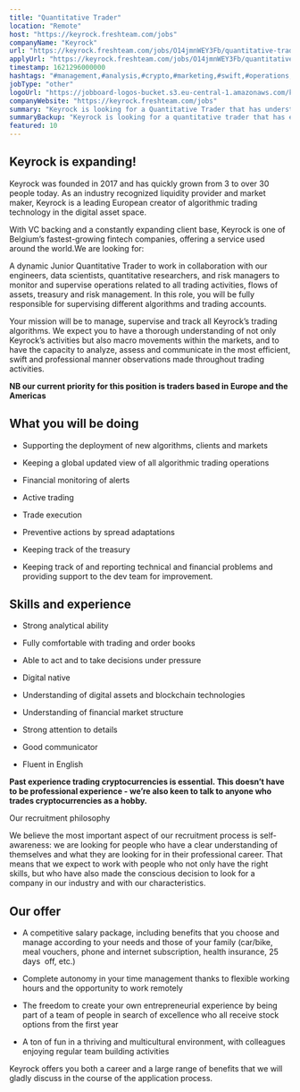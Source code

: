 ```yaml
---
title: "Quantitative Trader"
location: "Remote"
host: "https://keyrock.freshteam.com/jobs"
companyName: "Keyrock"
url: "https://keyrock.freshteam.com/jobs/O14jmnWEY3Fb/quantitative-trader-remote-possible-european-and-american-time-zones"
applyUrl: "https://keyrock.freshteam.com/jobs/O14jmnWEY3Fb/quantitative-trader-remote-possible-european-and-american-time-zones#applicant-form"
timestamp: 1621296000000
hashtags: "#management,#analysis,#crypto,#marketing,#swift,#operations,#finance,#monitoring,#office,#English"
jobType: "other"
logoUrl: "https://jobboard-logos-bucket.s3.eu-central-1.amazonaws.com/keyrock"
companyWebsite: "https://keyrock.freshteam.com/jobs"
summary: "Keyrock is looking for a Quantitative Trader that has understanding of digital assets and blockchain technologies."
summaryBackup: "Keyrock is looking for a quantitative trader that has experience in: #management, #marketing, #swift."
featured: 10
---
```


## Keyrock is expanding!

Keyrock was founded in 2017 and has quickly grown from 3 to over 30 people today. As an industry recognized liquidity provider and market maker, Keyrock is a leading European creator of algorithmic trading technology in the digital asset space.

With VC backing and a constantly expanding client base, Keyrock is one of Belgium’s fastest-growing fintech companies, offering a service used around the world.We are looking for:

A dynamic Junior Quantitative Trader to work in collaboration with our engineers, data scientists, quantitative researchers, and risk managers to monitor and supervise operations related to all trading activities, flows of assets, treasury and risk management. In this role, you will be fully responsible for supervising different algorithms and trading accounts.

Your mission will be to manage, supervise and track all Keyrock’s trading algorithms. We expect you to have a thorough understanding of not only Keyrock’s activities but also macro movements within the markets, and to have the capacity to analyze, assess and communicate in the most efficient, swift and professional manner observations made throughout trading activities. 

**NB our current priority for this position is traders based in Europe and the Americas**

## What you will be doing

*   Supporting the deployment of new algorithms, clients and markets
    
*   Keeping a global updated view of all algorithmic trading operations
    
*   Financial monitoring of alerts
    
*   Active trading
    
*   Trade execution
    
*   Preventive actions by spread adaptations
    
*   Keeping track of the treasury
    
*   Keeping track of and reporting technical and financial problems and providing support to the dev team for improvement.
    

## Skills and experience

*   Strong analytical ability
    
*   Fully comfortable with trading and order books
    
*   Able to act and to take decisions under pressure
    
*   Digital native
    
*   Understanding of digital assets and blockchain technologies
    
*   Understanding of financial market structure
    
*   Strong attention to details
    
*   Good communicator
    
*   Fluent in English
    

**Past experience trading cryptocurrencies is essential. This doesn’t have to be professional experience - we’re also keen to talk to anyone who trades cryptocurrencies as a hobby.**

Our recruitment philosophy

We believe the most important aspect of our recruitment process is self-awareness: we are looking for people who have a clear understanding of themselves and what they are looking for in their professional career. That means that we expect to work with people who not only have the right skills, but who have also made the conscious decision to look for a company in our industry and with our characteristics.

## Our offer

*   A competitive salary package, including benefits that you choose and manage according to your needs and those of your family (car/bike, meal vouchers, phone and internet subscription, health insurance, 25 days  off, etc.) 
    
*   Complete autonomy in your time management thanks to flexible working hours and the opportunity to work remotely 
    
*   The freedom to create your own entrepreneurial experience by being part of a team of people in search of excellence who all receive stock options from the first year
    
*   A ton of fun in a thriving and multicultural environment, with colleagues enjoying regular team building activities 
    

Keyrock offers you both a career and a large range of benefits that we will gladly discuss in the course of the application process.
